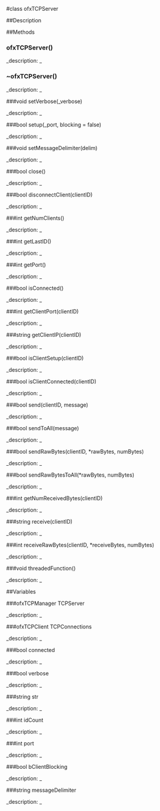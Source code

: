 #class ofxTCPServer


##Description












##Methods



### ofxTCPServer()

<!--
_syntax: ofxTCPServer()_
_name: ofxTCPServer_
_returns: _
_returns_description: _
_parameters: _
_access: public_
_version_started: 007_
_version_deprecated: _
_summary: _
_constant: False_
_static: no_
_visible: True_
_advanced: False_
-->

_description: _














<!----------------------------------------------------------------------------->

### ~ofxTCPServer()

<!--
_syntax: ~ofxTCPServer()_
_name: ~ofxTCPServer_
_returns: _
_returns_description: _
_parameters: _
_access: public_
_version_started: 007_
_version_deprecated: _
_summary: _
_constant: False_
_static: no_
_visible: True_
_advanced: False_
-->

_description: _














<!----------------------------------------------------------------------------->

###void setVerbose(_verbose)

<!--
_syntax: setVerbose(_verbose)_
_name: setVerbose_
_returns: void_
_returns_description: _
_parameters: bool _verbose_
_access: public_
_version_started: 007_
_version_deprecated: _
_summary: _
_constant: False_
_static: no_
_visible: True_
_advanced: False_
-->

_description: _














<!----------------------------------------------------------------------------->

###bool setup(_port, blocking = false)

<!--
_syntax: setup(_port, blocking = false)_
_name: setup_
_returns: bool_
_returns_description: _
_parameters: int _port, bool blocking=false_
_access: public_
_version_started: 007_
_version_deprecated: _
_summary: _
_constant: False_
_static: no_
_visible: True_
_advanced: False_
-->

_description: _














<!----------------------------------------------------------------------------->

###void setMessageDelimiter(delim)

<!--
_syntax: setMessageDelimiter(delim)_
_name: setMessageDelimiter_
_returns: void_
_returns_description: _
_parameters: string delim_
_access: public_
_version_started: 007_
_version_deprecated: _
_summary: _
_constant: False_
_static: no_
_visible: True_
_advanced: False_
-->

_description: _














<!----------------------------------------------------------------------------->

###bool close()

<!--
_syntax: close()_
_name: close_
_returns: bool_
_returns_description: _
_parameters: _
_access: public_
_version_started: 007_
_version_deprecated: _
_summary: _
_constant: False_
_static: no_
_visible: True_
_advanced: False_
-->

_description: _














<!----------------------------------------------------------------------------->

###bool disconnectClient(clientID)

<!--
_syntax: disconnectClient(clientID)_
_name: disconnectClient_
_returns: bool_
_returns_description: _
_parameters: int clientID_
_access: public_
_version_started: 007_
_version_deprecated: _
_summary: _
_constant: False_
_static: no_
_visible: True_
_advanced: False_
-->

_description: _














<!----------------------------------------------------------------------------->

###int getNumClients()

<!--
_syntax: getNumClients()_
_name: getNumClients_
_returns: int_
_returns_description: _
_parameters: _
_access: public_
_version_started: 007_
_version_deprecated: _
_summary: _
_constant: False_
_static: no_
_visible: True_
_advanced: False_
-->

_description: _














<!----------------------------------------------------------------------------->

###int getLastID()

<!--
_syntax: getLastID()_
_name: getLastID_
_returns: int_
_returns_description: _
_parameters: _
_access: public_
_version_started: 007_
_version_deprecated: _
_summary: _
_constant: False_
_static: no_
_visible: True_
_advanced: False_
-->

_description: _














<!----------------------------------------------------------------------------->

###int getPort()

<!--
_syntax: getPort()_
_name: getPort_
_returns: int_
_returns_description: _
_parameters: _
_access: public_
_version_started: 007_
_version_deprecated: _
_summary: _
_constant: False_
_static: no_
_visible: True_
_advanced: False_
-->

_description: _














<!----------------------------------------------------------------------------->

###bool isConnected()

<!--
_syntax: isConnected()_
_name: isConnected_
_returns: bool_
_returns_description: _
_parameters: _
_access: public_
_version_started: 007_
_version_deprecated: _
_summary: _
_constant: False_
_static: no_
_visible: True_
_advanced: False_
-->

_description: _














<!----------------------------------------------------------------------------->

###int getClientPort(clientID)

<!--
_syntax: getClientPort(clientID)_
_name: getClientPort_
_returns: int_
_returns_description: _
_parameters: int clientID_
_access: public_
_version_started: 007_
_version_deprecated: _
_summary: _
_constant: False_
_static: no_
_visible: True_
_advanced: False_
-->

_description: _














<!----------------------------------------------------------------------------->

###string getClientIP(clientID)

<!--
_syntax: getClientIP(clientID)_
_name: getClientIP_
_returns: string_
_returns_description: _
_parameters: int clientID_
_access: public_
_version_started: 007_
_version_deprecated: _
_summary: _
_constant: False_
_static: no_
_visible: True_
_advanced: False_
-->

_description: _














<!----------------------------------------------------------------------------->

###bool isClientSetup(clientID)

<!--
_syntax: isClientSetup(clientID)_
_name: isClientSetup_
_returns: bool_
_returns_description: _
_parameters: int clientID_
_access: public_
_version_started: 007_
_version_deprecated: _
_summary: _
_constant: False_
_static: no_
_visible: True_
_advanced: False_
-->

_description: _














<!----------------------------------------------------------------------------->

###bool isClientConnected(clientID)

<!--
_syntax: isClientConnected(clientID)_
_name: isClientConnected_
_returns: bool_
_returns_description: _
_parameters: int clientID_
_access: public_
_version_started: 007_
_version_deprecated: _
_summary: _
_constant: False_
_static: no_
_visible: True_
_advanced: False_
-->

_description: _














<!----------------------------------------------------------------------------->

###bool send(clientID, message)

<!--
_syntax: send(clientID, message)_
_name: send_
_returns: bool_
_returns_description: _
_parameters: int clientID, string message_
_access: public_
_version_started: 007_
_version_deprecated: _
_summary: _
_constant: False_
_static: no_
_visible: True_
_advanced: False_
-->

_description: _














<!----------------------------------------------------------------------------->

###bool sendToAll(message)

<!--
_syntax: sendToAll(message)_
_name: sendToAll_
_returns: bool_
_returns_description: _
_parameters: string message_
_access: public_
_version_started: 007_
_version_deprecated: _
_summary: _
_constant: False_
_static: no_
_visible: True_
_advanced: False_
-->

_description: _














<!----------------------------------------------------------------------------->

###bool sendRawBytes(clientID, *rawBytes, numBytes)

<!--
_syntax: sendRawBytes(clientID, *rawBytes, numBytes)_
_name: sendRawBytes_
_returns: bool_
_returns_description: _
_parameters: int clientID, const char *rawBytes, const int numBytes_
_access: public_
_version_started: 007_
_version_deprecated: _
_summary: _
_constant: False_
_static: no_
_visible: True_
_advanced: False_
-->

_description: _














<!----------------------------------------------------------------------------->

###bool sendRawBytesToAll(*rawBytes, numBytes)

<!--
_syntax: sendRawBytesToAll(*rawBytes, numBytes)_
_name: sendRawBytesToAll_
_returns: bool_
_returns_description: _
_parameters: const char *rawBytes, const int numBytes_
_access: public_
_version_started: 007_
_version_deprecated: _
_summary: _
_constant: False_
_static: no_
_visible: True_
_advanced: False_
-->

_description: _














<!----------------------------------------------------------------------------->

###int getNumReceivedBytes(clientID)

<!--
_syntax: getNumReceivedBytes(clientID)_
_name: getNumReceivedBytes_
_returns: int_
_returns_description: _
_parameters: int clientID_
_access: public_
_version_started: 007_
_version_deprecated: _
_summary: _
_constant: False_
_static: no_
_visible: True_
_advanced: False_
-->

_description: _














<!----------------------------------------------------------------------------->

###string receive(clientID)

<!--
_syntax: receive(clientID)_
_name: receive_
_returns: string_
_returns_description: _
_parameters: int clientID_
_access: public_
_version_started: 007_
_version_deprecated: _
_summary: _
_constant: False_
_static: no_
_visible: True_
_advanced: False_
-->

_description: _














<!----------------------------------------------------------------------------->

###int receiveRawBytes(clientID, *receiveBytes, numBytes)

<!--
_syntax: receiveRawBytes(clientID, *receiveBytes, numBytes)_
_name: receiveRawBytes_
_returns: int_
_returns_description: _
_parameters: int clientID, char *receiveBytes, int numBytes_
_access: public_
_version_started: 007_
_version_deprecated: _
_summary: _
_constant: False_
_static: no_
_visible: True_
_advanced: False_
-->

_description: _














<!----------------------------------------------------------------------------->

###void threadedFunction()

<!--
_syntax: threadedFunction()_
_name: threadedFunction_
_returns: void_
_returns_description: _
_parameters: _
_access: public_
_version_started: 007_
_version_deprecated: _
_summary: _
_constant: False_
_static: no_
_visible: True_
_advanced: False_
-->

_description: _














<!----------------------------------------------------------------------------->

##Variables



###ofxTCPManager TCPServer

<!--
_name: TCPServer_
_type: ofxTCPManager_
_access: public_
_version_started: 007_
_version_deprecated: _
_summary: _
_visible: True_
_constant: True_
_advanced: False_
-->

_description: _














<!----------------------------------------------------------------------------->

###ofxTCPClient TCPConnections

<!--
_name: TCPConnections_
_type: ofxTCPClient_
_access: public_
_version_started: 007_
_version_deprecated: _
_summary: _
_visible: True_
_constant: True_
_advanced: False_
-->

_description: _














<!----------------------------------------------------------------------------->

###bool connected

<!--
_name: connected_
_type: bool_
_access: protected_
_version_started: 007_
_version_deprecated: _
_summary: _
_visible: True_
_constant: True_
_advanced: False_
-->

_description: _














<!----------------------------------------------------------------------------->

###bool verbose

<!--
_name: verbose_
_type: bool_
_access: protected_
_version_started: 007_
_version_deprecated: _
_summary: _
_visible: True_
_constant: True_
_advanced: False_
-->

_description: _














<!----------------------------------------------------------------------------->

###string str

<!--
_name: str_
_type: string_
_access: protected_
_version_started: 007_
_version_deprecated: _
_summary: _
_visible: True_
_constant: True_
_advanced: False_
-->

_description: _














<!----------------------------------------------------------------------------->

###int idCount

<!--
_name: idCount_
_type: int_
_access: protected_
_version_started: 007_
_version_deprecated: _
_summary: _
_visible: True_
_constant: True_
_advanced: False_
-->

_description: _














<!----------------------------------------------------------------------------->

###int port

<!--
_name: port_
_type: int_
_access: protected_
_version_started: 007_
_version_deprecated: _
_summary: _
_visible: True_
_constant: True_
_advanced: False_
-->

_description: _














<!----------------------------------------------------------------------------->

###bool bClientBlocking

<!--
_name: bClientBlocking_
_type: bool_
_access: protected_
_version_started: 007_
_version_deprecated: _
_summary: _
_visible: True_
_constant: True_
_advanced: False_
-->

_description: _














<!----------------------------------------------------------------------------->

###string messageDelimiter

<!--
_name: messageDelimiter_
_type: string_
_access: protected_
_version_started: 007_
_version_deprecated: _
_summary: _
_visible: True_
_constant: True_
_advanced: False_
-->

_description: _














<!----------------------------------------------------------------------------->

